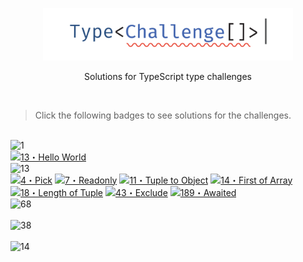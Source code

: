 <!-- markdownlint-disable MD041 -->
<p align='center'><img src='./logo.svg' width='400'/></p>
<p align='center'>Solutions for TypeScript type challenges</p>

<br/>

> Click the following badges to see solutions for the challenges.

<br/>
<img src="https://img.shields.io/badge/warm--up-1-teal" alt="1"/>
<br/>
<a href="./solutions/00013-warm-hello-world.ts" target="_blank"><img src="https://img.shields.io/badge/-13%E3%83%BBHello%20World-teal" alt="13・Hello World"/></a>

<br/>
<img src="https://img.shields.io/badge/easy-13-7aad0c" alt="13"/>
<br/>
<a href="./solutions/00004-easy-pick.ts" target="_blank"><img src="https://img.shields.io/badge/-4%E3%83%BBPick-7aad0c" alt="4・Pick"/></a>
<a href="./solutions/00007-easy-readonly.ts" target="_blank"><img src="https://img.shields.io/badge/-7%E3%83%BBReadonly-7aad0c" alt="7・Readonly"/></a>
<a href="./solutions/00011-easy-tuple-to-object.ts" target="_blank"><img src="https://img.shields.io/badge/-11%E3%83%BBTuple%20to%20Object-7aad0c" alt="11・Tuple to Object"/></a>
<a href="./solutions/00014-easy-first.ts" target="_blank"><img src="https://img.shields.io/badge/-14%E3%83%BBFirst%20of%20Array-7aad0c" alt="14・First of Array"/></a>
<a href="./solutions/00018-easy-tuple-length.ts" target="_blank"><img src="https://img.shields.io/badge/-18%E3%83%BBLength%20of%20Tuple-7aad0c" alt="18・Length of Tuple"/></a>
<a href="./solutions/00043-easy-exclude.ts" target="_blank"><img src="https://img.shields.io/badge/-43%E3%83%BBExclude-7aad0c" alt="43・Exclude"/></a>
<a href="./solutions/00189-easy-awaited.ts" target="_blank"><img src="https://img.shields.io/badge/-189%E3%83%BBAwaited-7aad0c" alt="189・Awaited"/></a>
<!--
<a href="./solutions/00268-easy-if.ts" target="_blank"><img src="https://img.shields.io/badge/-268%E3%83%BBIf-7aad0c" alt="268・If"/></a>
<a href="./solutions/00533-easy-concat.ts" target="_blank"><img src="https://img.shields.io/badge/-533%E3%83%BBConcat-7aad0c" alt="533・Concat"/></a>
<a href="./solutions/00898-easy-includes.ts" target="_blank"><img src="https://img.shields.io/badge/-898%E3%83%BBIncludes-7aad0c" alt="898・Includes"/></a>
<a href="./solutions/03057-easy-push.ts" target="_blank"><img src="https://img.shields.io/badge/-3057%E3%83%BBPush-7aad0c" alt="3057・Push"/></a>
<a href="./solutions/03060-easy-unshift.ts" target="_blank"><img src="https://img.shields.io/badge/-3060%E3%83%BBUnshift-7aad0c" alt="3060・Unshift"/></a>
<a href="./solutions/03312-easy-parameters.ts" target="_blank"><img src="https://img.shields.io/badge/-3312%E3%83%BBParameters-7aad0c" alt="3312・Parameters"/></a>
-->

<br/>
<img src="https://img.shields.io/badge/medium-68-d9901a" alt="68"/>
<br/>
<!--
<a href="./solutions/00002-medium-return-type.ts" target="_blank"><img src="https://img.shields.io/badge/-2%E3%83%BBGet%20Return%20Type-d9901a" alt="2・Get Return Type"/></a>
<a href="./solutions/00003-medium-omit.ts" target="_blank"><img src="https://img.shields.io/badge/-3%E3%83%BBOmit-d9901a" alt="3・Omit"/></a>
<a href="./solutions/00008-medium-readonly-2.ts" target="_blank"><img src="https://img.shields.io/badge/-8%E3%83%BBReadonly%202-d9901a" alt="8・Readonly 2"/></a>
<a href="./solutions/00009-medium-deep-readonly.ts" target="_blank"><img src="https://img.shields.io/badge/-9%E3%83%BBDeep%20Readonly-d9901a" alt="9・Deep Readonly"/></a>
<a href="./solutions/00010-medium-tuple-to-union.ts" target="_blank"><img src="https://img.shields.io/badge/-10%E3%83%BBTuple%20to%20Union-d9901a" alt="10・Tuple to Union"/></a>
<a href="./solutions/00012-medium-chainable-options.ts" target="_blank"><img src="https://img.shields.io/badge/-12%E3%83%BBChainable%20Options-d9901a" alt="12・Chainable Options"/></a>
<a href="./solutions/00015-medium-last.ts" target="_blank"><img src="https://img.shields.io/badge/-15%E3%83%BBLast%20of%20Array-d9901a" alt="15・Last of Array"/></a>
<a href="./solutions/00016-medium-pop.ts" target="_blank"><img src="https://img.shields.io/badge/-16%E3%83%BBPop-d9901a" alt="16・Pop"/></a>
<a href="./solutions/00020-medium-promise-all.ts" target="_blank"><img src="https://img.shields.io/badge/-20%E3%83%BBPromise.all-d9901a" alt="20・Promise.all"/></a>
<a href="./solutions/00062-medium-type-lookup.ts" target="_blank"><img src="https://img.shields.io/badge/-62%E3%83%BBType%20Lookup-d9901a" alt="62・Type Lookup"/></a>
<a href="./solutions/00106-medium-trimleft.ts" target="_blank"><img src="https://img.shields.io/badge/-106%E3%83%BBTrim%20Left-d9901a" alt="106・Trim Left"/></a>
<a href="./solutions/00108-medium-trim.ts" target="_blank"><img src="https://img.shields.io/badge/-108%E3%83%BBTrim-d9901a" alt="108・Trim"/></a>
<a href="./solutions/00110-medium-capitalize.ts" target="_blank"><img src="https://img.shields.io/badge/-110%E3%83%BBCapitalize-d9901a" alt="110・Capitalize"/></a>
<a href="./solutions/00116-medium-replace.ts" target="_blank"><img src="https://img.shields.io/badge/-116%E3%83%BBReplace-d9901a" alt="116・Replace"/></a>
<a href="./solutions/00119-medium-replaceall.ts" target="_blank"><img src="https://img.shields.io/badge/-119%E3%83%BBReplaceAll-d9901a" alt="119・ReplaceAll"/></a>
<a href="./solutions/00191-medium-append-argument.ts" target="_blank"><img src="https://img.shields.io/badge/-191%E3%83%BBAppend%20Argument-d9901a" alt="191・Append Argument"/></a>
<a href="./solutions/00296-medium-permutation.ts" target="_blank"><img src="https://img.shields.io/badge/-296%E3%83%BBPermutation-d9901a" alt="296・Permutation"/></a>
<a href="./solutions/00298-medium-length-of-string.ts" target="_blank"><img src="https://img.shields.io/badge/-298%E3%83%BBLength%20of%20String-d9901a" alt="298・Length of String"/></a>
<a href="./solutions/00459-medium-flatten.ts" target="_blank"><img src="https://img.shields.io/badge/-459%E3%83%BBFlatten-d9901a" alt="459・Flatten"/></a>
<a href="./solutions/00527-medium-append-to-object.ts" target="_blank"><img src="https://img.shields.io/badge/-527%E3%83%BBAppend%20to%20object-d9901a" alt="527・Append to object"/></a>
<a href="./solutions/00529-medium-absolute.ts" target="_blank"><img src="https://img.shields.io/badge/-529%E3%83%BBAbsolute-d9901a" alt="529・Absolute"/></a>
<a href="./solutions/00531-medium-string-to-union.ts" target="_blank"><img src="https://img.shields.io/badge/-531%E3%83%BBString%20to%20Union-d9901a" alt="531・String to Union"/></a>
<a href="./solutions/00599-medium-merge.ts" target="_blank"><img src="https://img.shields.io/badge/-599%E3%83%BBMerge-d9901a" alt="599・Merge"/></a>
<a href="./solutions/00612-medium-kebabcase.ts" target="_blank"><img src="https://img.shields.io/badge/-612%E3%83%BBKebabCase-d9901a" alt="612・KebabCase"/></a>
<a href="./solutions/00645-medium-diff.ts" target="_blank"><img src="https://img.shields.io/badge/-645%E3%83%BBDiff-d9901a" alt="645・Diff"/></a>
<a href="./solutions/00949-medium-anyof.ts" target="_blank"><img src="https://img.shields.io/badge/-949%E3%83%BBAnyOf-d9901a" alt="949・AnyOf"/></a>
<a href="./solutions/01042-medium-isnever.ts" target="_blank"><img src="https://img.shields.io/badge/-1042%E3%83%BBIsNever-d9901a" alt="1042・IsNever"/></a>
<a href="./solutions/01097-medium-isunion.ts" target="_blank"><img src="https://img.shields.io/badge/-1097%E3%83%BBIsUnion-d9901a" alt="1097・IsUnion"/></a>
<a href="./solutions/01130-medium-replacekeys.ts" target="_blank"><img src="https://img.shields.io/badge/-1130%E3%83%BBReplaceKeys-d9901a" alt="1130・ReplaceKeys"/></a>
<a href="./solutions/01367-medium-remove-index-signature.ts" target="_blank"><img src="https://img.shields.io/badge/-1367%E3%83%BBRemove%20Index%20Signature-d9901a" alt="1367・Remove Index Signature"/></a>
<a href="./solutions/01978-medium-percentage-parser.ts" target="_blank"><img src="https://img.shields.io/badge/-1978%E3%83%BBPercentage%20Parser-d9901a" alt="1978・Percentage Parser"/></a>
<a href="./solutions/02070-medium-drop-char.ts" target="_blank"><img src="https://img.shields.io/badge/-2070%E3%83%BBDrop%20Char-d9901a" alt="2070・Drop Char"/></a>
<a href="./solutions/02257-medium-minusone.ts" target="_blank"><img src="https://img.shields.io/badge/-2257%E3%83%BBMinusOne-d9901a" alt="2257・MinusOne"/></a>
<a href="./solutions/02595-medium-pickbytype.ts" target="_blank"><img src="https://img.shields.io/badge/-2595%E3%83%BBPickByType-d9901a" alt="2595・PickByType"/></a>
<a href="./solutions/02688-medium-startswith.ts" target="_blank"><img src="https://img.shields.io/badge/-2688%E3%83%BBStartsWith-d9901a" alt="2688・StartsWith"/></a>
<a href="./solutions/02693-medium-endswith.ts" target="_blank"><img src="https://img.shields.io/badge/-2693%E3%83%BBEndsWith-d9901a" alt="2693・EndsWith"/></a>
<a href="./solutions/02757-medium-partialbykeys.ts" target="_blank"><img src="https://img.shields.io/badge/-2757%E3%83%BBPartialByKeys-d9901a" alt="2757・PartialByKeys"/></a>
<a href="./solutions/02759-medium-requiredbykeys.ts" target="_blank"><img src="https://img.shields.io/badge/-2759%E3%83%BBRequiredByKeys-d9901a" alt="2759・RequiredByKeys"/></a>
<a href="./solutions/02793-medium-mutable.ts" target="_blank"><img src="https://img.shields.io/badge/-2793%E3%83%BBMutable-d9901a" alt="2793・Mutable"/></a>
<a href="./solutions/02852-medium-omitbytype.ts" target="_blank"><img src="https://img.shields.io/badge/-2852%E3%83%BBOmitByType-d9901a" alt="2852・OmitByType"/></a>
<a href="./solutions/02946-medium-objectentries.ts" target="_blank"><img src="https://img.shields.io/badge/-2946%E3%83%BBObjectEntries-d9901a" alt="2946・ObjectEntries"/></a>
<a href="./solutions/03062-medium-shift.ts" target="_blank"><img src="https://img.shields.io/badge/-3062%E3%83%BBShift-d9901a" alt="3062・Shift"/></a>
<a href="./solutions/03188-medium-tuple-to-nested-object.ts" target="_blank"><img src="https://img.shields.io/badge/-3188%E3%83%BBTuple%20to%20Nested%20Object-d9901a" alt="3188・Tuple to Nested Object"/></a>
<a href="./solutions/03192-medium-reverse.ts" target="_blank"><img src="https://img.shields.io/badge/-3192%E3%83%BBReverse-d9901a" alt="3192・Reverse"/></a>
<a href="./solutions/03196-medium-flip-arguments.ts" target="_blank"><img src="https://img.shields.io/badge/-3196%E3%83%BBFlip%20Arguments-d9901a" alt="3196・Flip Arguments"/></a>
<a href="./solutions/03243-medium-flattendepth.ts" target="_blank"><img src="https://img.shields.io/badge/-3243%E3%83%BBFlattenDepth-d9901a" alt="3243・FlattenDepth"/></a>
<a href="./solutions/03326-medium-bem-style-string.ts" target="_blank"><img src="https://img.shields.io/badge/-3326%E3%83%BBBEM%20style%20string-d9901a" alt="3326・BEM style string"/></a>
<a href="./solutions/03376-medium-inordertraversal.ts" target="_blank"><img src="https://img.shields.io/badge/-3376%E3%83%BBInorderTraversal-d9901a" alt="3376・InorderTraversal"/></a>
<a href="./solutions/04179-medium-flip.ts" target="_blank"><img src="https://img.shields.io/badge/-4179%E3%83%BBFlip-d9901a" alt="4179・Flip"/></a>
<a href="./solutions/04182-medium-fibonacci-sequence.ts" target="_blank"><img src="https://img.shields.io/badge/-4182%E3%83%BBFibonacci%20Sequence-d9901a" alt="4182・Fibonacci Sequence"/></a>
<a href="./solutions/04260-medium-nomiwase.ts" target="_blank"><img src="https://img.shields.io/badge/-4260%E3%83%BBAllCombinations-d9901a" alt="4260・AllCombinations"/></a>
<a href="./solutions/04425-medium-greater-than.ts" target="_blank"><img src="https://img.shields.io/badge/-4425%E3%83%BBGreater%20Than-d9901a" alt="4425・Greater Than"/></a>
<a href="./solutions/04471-medium-zip.ts" target="_blank"><img src="https://img.shields.io/badge/-4471%E3%83%BBZip-d9901a" alt="4471・Zip"/></a>
<a href="./solutions/04484-medium-istuple.ts" target="_blank"><img src="https://img.shields.io/badge/-4484%E3%83%BBIsTuple-d9901a" alt="4484・IsTuple"/></a>
<a href="./solutions/04499-medium-chunk.ts" target="_blank"><img src="https://img.shields.io/badge/-4499%E3%83%BBChunk-d9901a" alt="4499・Chunk"/></a>
<a href="./solutions/04518-medium-fill.ts" target="_blank"><img src="https://img.shields.io/badge/-4518%E3%83%BBFill-d9901a" alt="4518・Fill"/></a>
<a href="./solutions/04803-medium-trim-right.ts" target="_blank"><img src="https://img.shields.io/badge/-4803%E3%83%BBTrim%20Right-d9901a" alt="4803・Trim Right"/></a>
<a href="./solutions/05117-medium-without.ts" target="_blank"><img src="https://img.shields.io/badge/-5117%E3%83%BBWithout-d9901a" alt="5117・Without"/></a>
<a href="./solutions/05140-medium-trunc.ts" target="_blank"><img src="https://img.shields.io/badge/-5140%E3%83%BBTrunc-d9901a" alt="5140・Trunc"/></a>
<a href="./solutions/05153-medium-indexof.ts" target="_blank"><img src="https://img.shields.io/badge/-5153%E3%83%BBIndexOf-d9901a" alt="5153・IndexOf"/></a>
<a href="./solutions/05310-medium-join.ts" target="_blank"><img src="https://img.shields.io/badge/-5310%E3%83%BBJoin-d9901a" alt="5310・Join"/></a>
<a href="./solutions/05317-medium-lastindexof.ts" target="_blank"><img src="https://img.shields.io/badge/-5317%E3%83%BBLastIndexOf-d9901a" alt="5317・LastIndexOf"/></a>
<a href="./solutions/05360-medium-unique.ts" target="_blank"><img src="https://img.shields.io/badge/-5360%E3%83%BBUnique-d9901a" alt="5360・Unique"/></a>
<a href="./solutions/05821-medium-maptypes.ts" target="_blank"><img src="https://img.shields.io/badge/-5821%E3%83%BBMapTypes-d9901a" alt="5821・MapTypes"/></a>
<a href="./solutions/07544-medium-construct-tuple.ts" target="_blank"><img src="https://img.shields.io/badge/-7544%E3%83%BBConstruct%20Tuple-d9901a" alt="7544・Construct Tuple"/></a>
<a href="./solutions/08640-medium-number-range.ts" target="_blank"><img src="https://img.shields.io/badge/-8640%E3%83%BBNumber%20Range-d9901a" alt="8640・Number Range"/></a>
<a href="./solutions/08767-medium-combination.ts" target="_blank"><img src="https://img.shields.io/badge/-8767%E3%83%BBCombination-d9901a" alt="8767・Combination"/></a>
<a href="./solutions/08987-medium-subsequence.ts" target="_blank"><img src="https://img.shields.io/badge/-8987%E3%83%BBSubsequence-d9901a" alt="8987・Subsequence"/></a>
-->

<br/>
<img src="https://img.shields.io/badge/hard-38-de3d37" alt="38"/>
<br/>
<!--
<a href="./solutions/00006-hard-simple-vue.ts" target="_blank"><img src="https://img.shields.io/badge/-6%E3%83%BBSimple%20Vue-de3d37" alt="6・Simple Vue"/></a>
<a href="./solutions/00017-hard-currying-1.ts" target="_blank"><img src="https://img.shields.io/badge/-17%E3%83%BBCurrying%201-de3d37" alt="17・Currying 1"/></a>
<a href="./solutions/00055-hard-union-to-intersection.ts" target="_blank"><img src="https://img.shields.io/badge/-55%E3%83%BBUnion%20to%20Intersection-de3d37" alt="55・Union to Intersection"/></a>
<a href="./solutions/00057-hard-get-required.ts" target="_blank"><img src="https://img.shields.io/badge/-57%E3%83%BBGet%20Required-de3d37" alt="57・Get Required"/></a>
<a href="./solutions/00059-hard-get-optional.ts" target="_blank"><img src="https://img.shields.io/badge/-59%E3%83%BBGet%20Optional-de3d37" alt="59・Get Optional"/></a>
<a href="./solutions/00089-hard-required-keys.ts" target="_blank"><img src="https://img.shields.io/badge/-89%E3%83%BBRequired%20Keys-de3d37" alt="89・Required Keys"/></a>
<a href="./solutions/00090-hard-optional-keys.ts" target="_blank"><img src="https://img.shields.io/badge/-90%E3%83%BBOptional%20Keys-de3d37" alt="90・Optional Keys"/></a>
<a href="./solutions/00112-hard-capitalizewords.ts" target="_blank"><img src="https://img.shields.io/badge/-112%E3%83%BBCapitalize%20Words-de3d37" alt="112・Capitalize Words"/></a>
<a href="./solutions/00114-hard-camelcase.ts" target="_blank"><img src="https://img.shields.io/badge/-114%E3%83%BBCamelCase-de3d37" alt="114・CamelCase"/></a>
<a href="./solutions/00147-hard-c-printf-parser.ts" target="_blank"><img src="https://img.shields.io/badge/-147%E3%83%BBC--printf%20Parser-de3d37" alt="147・C-printf Parser"/></a>
<a href="./solutions/00213-hard-vue-basic-props.ts" target="_blank"><img src="https://img.shields.io/badge/-213%E3%83%BBVue%20Basic%20Props-de3d37" alt="213・Vue Basic Props"/></a>
<a href="./solutions/00223-hard-isany.ts" target="_blank"><img src="https://img.shields.io/badge/-223%E3%83%BBIsAny-de3d37" alt="223・IsAny"/></a>
<a href="./solutions/00270-hard-typed-get.ts" target="_blank"><img src="https://img.shields.io/badge/-270%E3%83%BBTyped%20Get-de3d37" alt="270・Typed Get"/></a>
<a href="./solutions/00300-hard-string-to-number.ts" target="_blank"><img src="https://img.shields.io/badge/-300%E3%83%BBString%20to%20Number-de3d37" alt="300・String to Number"/></a>
<a href="./solutions/00399-hard-tuple-filter.ts" target="_blank"><img src="https://img.shields.io/badge/-399%E3%83%BBTuple%20Filter-de3d37" alt="399・Tuple Filter"/></a>
<a href="./solutions/00472-hard-tuple-to-enum-object.ts" target="_blank"><img src="https://img.shields.io/badge/-472%E3%83%BBTuple%20to%20Enum%20Object-de3d37" alt="472・Tuple to Enum Object"/></a>
<a href="./solutions/00545-hard-printf.ts" target="_blank"><img src="https://img.shields.io/badge/-545%E3%83%BBprintf-de3d37" alt="545・printf"/></a>
<a href="./solutions/00553-hard-deep-object-to-unique.ts" target="_blank"><img src="https://img.shields.io/badge/-553%E3%83%BBDeep%20object%20to%20unique-de3d37" alt="553・Deep object to unique"/></a>
<a href="./solutions/00651-hard-length-of-string-2.ts" target="_blank"><img src="https://img.shields.io/badge/-651%E3%83%BBLength%20of%20String%202-de3d37" alt="651・Length of String 2"/></a>
<a href="./solutions/00730-hard-union-to-tuple.ts" target="_blank"><img src="https://img.shields.io/badge/-730%E3%83%BBUnion%20to%20Tuple-de3d37" alt="730・Union to Tuple"/></a>
<a href="./solutions/00847-hard-string-join.ts" target="_blank"><img src="https://img.shields.io/badge/-847%E3%83%BBString%20Join-de3d37" alt="847・String Join"/></a>
<a href="./solutions/00956-hard-deeppick.ts" target="_blank"><img src="https://img.shields.io/badge/-956%E3%83%BBDeepPick-de3d37" alt="956・DeepPick"/></a>
<a href="./solutions/01290-hard-pinia.ts" target="_blank"><img src="https://img.shields.io/badge/-1290%E3%83%BBPinia-de3d37" alt="1290・Pinia"/></a>
<a href="./solutions/01383-hard-camelize.ts" target="_blank"><img src="https://img.shields.io/badge/-1383%E3%83%BBCamelize-de3d37" alt="1383・Camelize"/></a>
<a href="./solutions/02059-hard-drop-string.ts" target="_blank"><img src="https://img.shields.io/badge/-2059%E3%83%BBDrop%20String-de3d37" alt="2059・Drop String"/></a>
<a href="./solutions/02822-hard-split.ts" target="_blank"><img src="https://img.shields.io/badge/-2822%E3%83%BBSplit-de3d37" alt="2822・Split"/></a>
<a href="./solutions/02828-hard-classpublickeys.ts" target="_blank"><img src="https://img.shields.io/badge/-2828%E3%83%BBClassPublicKeys-de3d37" alt="2828・ClassPublicKeys"/></a>
<a href="./solutions/02857-hard-isrequiredkey.ts" target="_blank"><img src="https://img.shields.io/badge/-2857%E3%83%BBIsRequiredKey-de3d37" alt="2857・IsRequiredKey"/></a>
<a href="./solutions/02949-hard-objectfromentries.ts" target="_blank"><img src="https://img.shields.io/badge/-2949%E3%83%BBObjectFromEntries-de3d37" alt="2949・ObjectFromEntries"/></a>
<a href="./solutions/04037-hard-ispalindrome.ts" target="_blank"><img src="https://img.shields.io/badge/-4037%E3%83%BBIsPalindrome-de3d37" alt="4037・IsPalindrome"/></a>
<a href="./solutions/05181-hard-mutable-keys.ts" target="_blank"><img src="https://img.shields.io/badge/-5181%E3%83%BBMutable%20Keys-de3d37" alt="5181・Mutable Keys"/></a>
<a href="./solutions/05423-hard-intersection.ts" target="_blank"><img src="https://img.shields.io/badge/-5423%E3%83%BBIntersection-de3d37" alt="5423・Intersection"/></a>
<a href="./solutions/06141-hard-binary-to-decimal.ts" target="_blank"><img src="https://img.shields.io/badge/-6141%E3%83%BBBinary%20to%20Decimal-de3d37" alt="6141・Binary to Decimal"/></a>
<a href="./solutions/07258-hard-object-key-paths.ts" target="_blank"><img src="https://img.shields.io/badge/-7258%E3%83%BBObject%20Key%20Paths-de3d37" alt="7258・Object Key Paths"/></a>
<a href="./solutions/08804-hard-two-sum.ts" target="_blank"><img src="https://img.shields.io/badge/-8804%E3%83%BBTwo%20Sum-de3d37" alt="8804・Two Sum"/></a>
<a href="./solutions/09155-hard-validdate.ts" target="_blank"><img src="https://img.shields.io/badge/-9155%E3%83%BBValidDate-de3d37" alt="9155・ValidDate"/></a>
<a href="./solutions/09160-hard-assign.ts" target="_blank"><img src="https://img.shields.io/badge/-9160%E3%83%BBAssign-de3d37" alt="9160・Assign"/></a>
<a href="./solutions/09775-hard-capitalize-nest-object-keys.ts" target="_blank"><img src="https://img.shields.io/badge/-9775%E3%83%BBCapitalize%20Nest%20Object%20Keys-de3d37" alt="9775・Capitalize Nest Object Keys"/></a>
-->

<br/>
<img src="https://img.shields.io/badge/extreme-14-b11b8d" alt="14"/>
<br/>
<!--
<a href="./solutions/00005-extreme-readonly-keys.ts" target="_blank"><img src="https://img.shields.io/badge/-5%E3%83%BBGet%20Readonly%20Keys-b11b8d" alt="5・Get Readonly Keys"/></a>
<a href="./solutions/00151-extreme-query-string-parser.ts" target="_blank"><img src="https://img.shields.io/badge/-151%E3%83%BBQuery%20String%20Parser-b11b8d" alt="151・Query String Parser"/></a>
<a href="./solutions/00216-extreme-slice.ts" target="_blank"><img src="https://img.shields.io/badge/-216%E3%83%BBSlice-b11b8d" alt="216・Slice"/></a>
<a href="./solutions/00274-extreme-integers-comparator.ts" target="_blank"><img src="https://img.shields.io/badge/-274%E3%83%BBIntegers%20Comparator-b11b8d" alt="274・Integers Comparator"/></a>
<a href="./solutions/00462-extreme-currying-2.ts" target="_blank"><img src="https://img.shields.io/badge/-462%E3%83%BBCurrying%202-b11b8d" alt="462・Currying 2"/></a>
<a href="./solutions/00476-extreme-sum.ts" target="_blank"><img src="https://img.shields.io/badge/-476%E3%83%BBSum-b11b8d" alt="476・Sum"/></a>
<a href="./solutions/00517-extreme-multiply.ts" target="_blank"><img src="https://img.shields.io/badge/-517%E3%83%BBMultiply-b11b8d" alt="517・Multiply"/></a>
<a href="./solutions/00697-extreme-tag.ts" target="_blank"><img src="https://img.shields.io/badge/-697%E3%83%BBTag-b11b8d" alt="697・Tag"/></a>
<a href="./solutions/00734-extreme-inclusive-range.ts" target="_blank"><img src="https://img.shields.io/badge/-734%E3%83%BBInclusive%20Range-b11b8d" alt="734・Inclusive Range"/></a>
<a href="./solutions/00741-extreme-sort.ts" target="_blank"><img src="https://img.shields.io/badge/-741%E3%83%BBSort-b11b8d" alt="741・Sort"/></a>
<a href="./solutions/00869-extreme-distributeunions.ts" target="_blank"><img src="https://img.shields.io/badge/-869%E3%83%BBDistributeUnions-b11b8d" alt="869・DistributeUnions"/></a>
<a href="./solutions/00925-extreme-assert-array-index.ts" target="_blank"><img src="https://img.shields.io/badge/-925%E3%83%BBAssert%20Array%20Index-b11b8d" alt="925・Assert Array Index"/></a>
<a href="./solutions/06228-extreme-json-parser.ts" target="_blank"><img src="https://img.shields.io/badge/-6228%E3%83%BBJSON%20Parser-b11b8d" alt="6228・JSON Parser"/></a>
<a href="./solutions/07561-extreme-subtract.ts" target="_blank"><img src="https://img.shields.io/badge/-7561%E3%83%BBSubtract-b11b8d" alt="7561・Subtract"/></a>
-->
